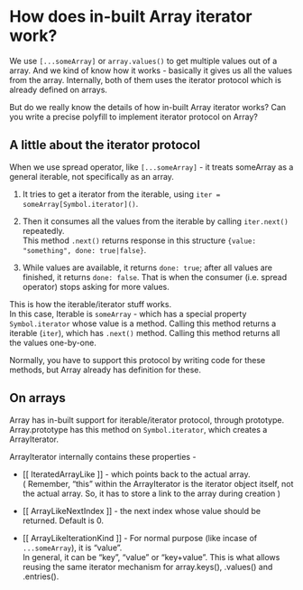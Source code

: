 
# How does in-built Array iterator work?

We use `[...someArray]` or `array.values()` to get multiple values out of a array.  And we kind of know how it works - basically it gives us all the values from the array.  Internally, both of them uses the iterator protocol which is already defined on arrays.

But do we really know the details of how in-built Array iterator works? Can you write a precise polyfill to implement iterator protocol on Array?

## A little about the iterator protocol

When we use spread operator, like `[...someArray]` - it treats someArray as a general iterable, not specifically as an array.

1. It tries to get a iterator from the iterable, using `iter = someArray[Symbol.iterator]()`. 

2. Then it consumes all the values from the iterable by calling `iter.next()` repeatedly.  
    This method `.next()` returns response in this structure `{value: "something", done: true|false}`.
    
3. While values are available, it returns `done: true`; after all values are finished, it returns `done: false`. That is when the consumer (i.e. spread operator) stops asking for more values.

This is how the iterable/iterator stuff works.  
In this case, Iterable is `someArray` - which has a special property `Symbol.iterator` whose value is a method. Calling this method returns a iterable (`iter`), which has `.next()` method. Calling this method returns all the values one-by-one.

Normally, you have to support this protocol by writing code for these methods, but Array already has definition for these.  

## On arrays

Array has in-built support for iterable/iterator protocol, through prototype. Array.prototype has this method on `Symbol.iterator`, which creates a ArrayIterator. 

ArrayIterator internally contains these properties -
* [[ IteratedArrayLike ]] - which points back to the actual array.  
( Remember, “this” within the ArrayIterator is the iterator object itself, not the actual array. So, it has to store a link to the array during creation )

* [[ ArrayLikeNextIndex ]] - the next index whose value should be returned. Default is 0.  
  
* [[ ArrayLikeIterationKind ]] - For normal purpose (like incase of `...someArray`), it is “value”.  
In general, it can be “key”, “value” or “key+value”. This is what allows reusing the same iterator mechanism for array.keys(), .values() and .entries().
<!--stackedit_data:
eyJoaXN0b3J5IjpbLTEwNTE5MDIzOTAsLTIwNDAyMTU1MzQsLT
ExMjY1MTg5MTUsLTg1MTg2NjI1LC0xNTE1OTkzMDgxLC0xNzk0
NjU0MzA0LDEwMzYwOTcxMDQsLTQzOTk5Nzg1OV19
-->